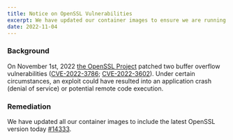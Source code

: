 ```yaml
---
title: Notice on OpenSSL Vulnerabilities
excerpt: We have updated our container images to ensure we are running the latest version of OpenSSL.
date: 2022-11-04
---
```


### Background

On November 1st, 2022 [the OpenSSL Project](https://www.openssl.org/news/vulnerabilities.html) patched two buffer overflow vulnerabilities ([CVE-2022-3786](https://nvd.nist.gov/vuln/detail/CVE-2022-3786); [CVE-2022-3602](https://nvd.nist.gov/vuln/detail/CVE-2022-3602)). Under certain circumstances, an exploit could have resulted into an application crash (denial of service) or potential remote code execution.

### Remediation

We have updated all our container images to include the latest OpenSSL version today [#14333](https://github.com/gitpod-io/gitpod/pull/14333).
